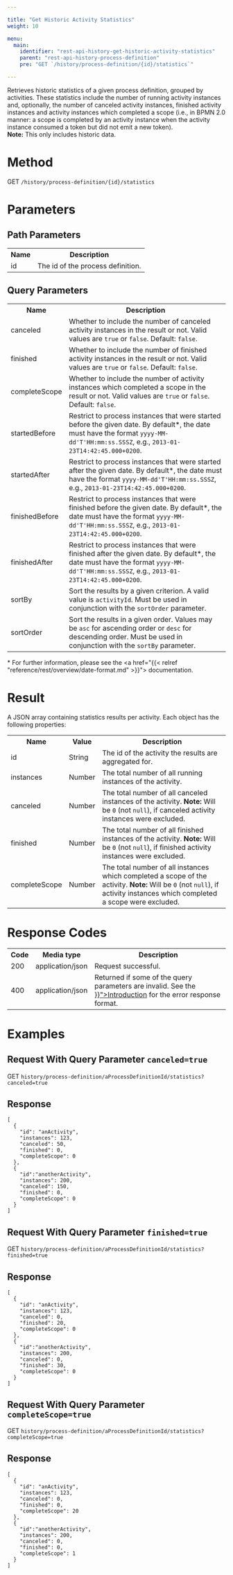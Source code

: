 ```yaml
---

title: "Get Historic Activity Statistics"
weight: 10

menu:
  main:
    identifier: "rest-api-history-get-historic-activity-statistics"
    parent: "rest-api-history-process-definition"
    pre: "GET `/history/process-definition/{id}/statistics`"

---
```



Retrieves historic statistics of a given process definition, grouped by activities.
These statistics include the number of running activity instances and, optionally, the number of canceled activity instances, finished activity instances and activity instances which completed a scope (i.e., in BPMN 2.0 manner: a scope is completed by an activity instance when the activity instance consumed a token but did not emit a new token).<br/>
__Note:__ This only includes historic data.


# Method

GET `/history/process-definition/{id}/statistics`


# Parameters

## Path Parameters

<table class="table table-striped">
  <tr>
    <th>Name</th>
    <th>Description</th>
  </tr>
  <tr>
    <td>id</td>
    <td>The id of the process definition.</td>
  </tr>
</table>

## Query Parameters

<table class="table table-striped">
  <tr>
    <th>Name</th>
    <th>Description</th>
  </tr>
  <tr>
    <td>canceled</td>
    <td>Whether to include the number of canceled activity instances in the result or not. Valid values are <code>true</code> or <code>false</code>. Default: <code>false</code>.</td>
  </tr>
  <tr>
    <td>finished</td>
    <td>Whether to include the number of finished activity instances in the result or not. Valid values are <code>true</code> or <code>false</code>. Default: <code>false</code>.</td>
  <tr>
    <td>completeScope</td>
    <td>Whether to include the number of activity instances which completed a scope in the result or not. Valid values are <code>true</code> or <code>false</code>. Default: <code>false</code>.</td>
  </tr>
  <tr>
  <tr>
    <td>startedBefore</td>
    <td>Restrict to process instances that were started before the given date. By default*, the date must have the format <code>yyyy-MM-dd'T'HH:mm:ss.SSSZ</code>, e.g., <code>2013-01-23T14:42:45.000+0200</code>.</td>
  </tr>
  <tr>
    <td>startedAfter</td>
    <td>Restrict to process instances that were started after the given date. By default*, the date must have the format <code>yyyy-MM-dd'T'HH:mm:ss.SSSZ</code>, e.g., <code>2013-01-23T14:42:45.000+0200</code>.</td>
  </tr>
  <tr>
    <td>finishedBefore</td>
    <td>Restrict to process instances that were finished before the given date. By default*, the date must have the format <code>yyyy-MM-dd'T'HH:mm:ss.SSSZ</code>, e.g., <code>2013-01-23T14:42:45.000+0200</code>.</td>
  </tr>
  <tr>
    <td>finishedAfter</td>
    <td>Restrict to process instances that were finished after the given date. By default*, the date must have the format <code>yyyy-MM-dd'T'HH:mm:ss.SSSZ</code>, e.g., <code>2013-01-23T14:42:45.000+0200</code>.</td>
  </tr>
  <td>sortBy</td>
    <td>Sort the results by a given criterion. A valid value is <code>activityId</code>. Must be used in conjunction with the <code>sortOrder</code> parameter.</td>
  </tr>
  <tr>
    <td>sortOrder</td>
    <td>Sort the results in a given order. Values may be <code>asc</code> for ascending order or <code>desc</code> for descending order.
    Must be used in conjunction with the <code>sortBy</code> parameter.</td>
  </tr>
</table>

\* For further information, please see the <a href="{{< relref "reference/rest/overview/date-format.md" >}}"> documentation</a>.


# Result

A JSON array containing statistics results per activity.
Each object has the following properties:

<table class="table table-striped">
  <tr>
    <th>Name</th>
    <th>Value</th>
    <th>Description</th>
  </tr>
  <tr>
    <td>id</td>
    <td>String</td>
    <td>The id of the activity the results are aggregated for.</td>
  </tr>
  <tr>
    <td>instances</td>
    <td>Number</td>
    <td>The total number of all running instances of the activity.</td>
  </tr>
  <tr>
    <td>canceled</td>
    <td>Number</td>
    <td>The total number of all canceled instances of the activity. <strong>Note:</strong> Will be <code>0</code> (not <code>null</code>), if canceled activity instances were excluded.</td>
  </tr>
  <tr>
    <td>finished</td>
    <td>Number</td>
    <td>The total number of all finished instances of the activity. <strong>Note:</strong> Will be <code>0</code> (not <code>null</code>), if finished activity instances were excluded.</td>
  </tr>
  <tr>
    <td>completeScope</td>
    <td>Number</td>
    <td>The total number of all instances which completed a scope of the activity. <strong>Note:</strong> Will be <code>0</code> (not <code>null</code>), if activity instances which completed a scope were excluded.</td>
  </tr>
</table>


# Response Codes

<table class="table table-striped">
  <tr>
    <th>Code</th>
    <th>Media type</th>
    <th>Description</th>
  </tr>
  <tr>
    <td>200</td>
    <td>application/json</td>
    <td>Request successful.</td>
  </tr>
  <tr>
    <td>400</td>
    <td>application/json</td>
    <td>Returned if some of the query parameters are invalid. See the <a href="{{< relref "reference/rest/overview/_index.md#error-handling" >}}">Introduction</a> for the error response format.</td>
  </tr>
</table>


# Examples

## Request With Query Parameter `canceled=true`

GET `history/process-definition/aProcessDefinitionId/statistics?canceled=true`

## Response

    [
      {
        "id": "anActivity",
        "instances": 123,
        "canceled": 50,
        "finished": 0,
        "completeScope": 0
      },
      {
        "id":"anotherActivity",
        "instances": 200,
        "canceled": 150,
        "finished": 0,
        "completeScope": 0
      }
    ]

## Request With Query Parameter `finished=true`

GET `history/process-definition/aProcessDefinitionId/statistics?finished=true`

## Response

    [
      {
        "id": "anActivity",
        "instances": 123,
        "canceled": 0,
        "finished": 20,
        "completeScope": 0
      },
      {
        "id":"anotherActivity",
        "instances": 200,
        "canceled": 0,
        "finished": 30,
        "completeScope": 0
      }
    ]

## Request With Query Parameter `completeScope=true`

GET `history/process-definition/aProcessDefinitionId/statistics?completeScope=true`

## Response

    [
      {
        "id": "anActivity",
        "instances": 123,
        "canceled": 0,
        "finished": 0,
        "completeScope": 20
      },
      {
        "id":"anotherActivity",
        "instances": 200,
        "canceled": 0,
        "finished": 0,
        "completeScope": 1
      }
    ]
